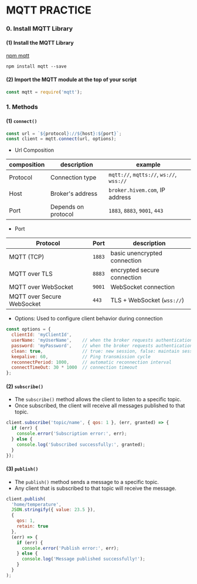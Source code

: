 # MQTT PRACTICE
### 0. Install MQTT Library
#### (1) Install the MQTT Library
<a href="https://www.npmjs.com/package/mqtt">npm mqtt</a>
``` terminal
npm install mqtt --save
```
#### (2) Import the MQTT module at the top of your script
``` javascript
const mqtt = require('mqtt');
```

### 1. Methods
#### (1) `connect()`
``` javascript
const url = `${protocol}://${host}:${port}`;
const client = mqtt.connect(url, options);
```
- Url Composition

|composition|description|example|
|-|-|-|
|Protocol|Connection type|`mqtt://`, `mqtts://`, `ws://`, `wss://`|
|Host|Broker's address|`broker.hivem.com`, IP address|
|Port|Depends on protocol|`1883`, `8883`, `9001`, `443`|

- Port

|Protocol|Port|description|
|-|-|-|
|MQTT (TCP)|`1883`|basic unencrypted connection|
|MQTT over TLS|`8883`|encrypted secure connection|
|MQTT over WebSocket|`9001`|WebSocket connection|
|MQTT over Secure WebSocket|`443`|TLS + WebSocket (`wss://`)|

- Options: Used to configure client behavior during connection

``` javascript
const options = {
  clientId: 'myClientId',
  userName: 'myUserName',    // when the broker requests authentication
  password: 'myPassword',    // when the broker requests authentication
  clean: true,               // true: new session, false: maintain session
  keepalive: 60,             // Ping transmission cycle
  reconnectPeriod: 1000,     // automatic reconnection interval
  connectTimeOut: 30 * 1000  // connection timeout
};
```
#### (2) `subscribe()`
- The `subscribe()` method allows the client to listen to a specific topic. 
- Once subscribed, the client will receive all messages published to that topic.
``` javascript
client.subscribe('topic/name', { qos: 1 }, (err, granted) => {
  if (err) {
    console.error('Subscription error:', err);
  } else {
    console.log('Subscribed successfully:', granted);
  }
});
```
#### (3) `publish()`
- The `publish()` method sends a message to a specific topic.
- Any client that is subscribed to that topic will receive the message.
``` javascript
client.publish(
  'home/temperature',
  JSON.stringify({ value: 23.5 }),
  {
    qos: 1,
    retain: true
  },
  (err) => {
    if (err) {
      console.error('Publish error:', err);
    } else {
      console.log('Message published successfully!');
    }
  }
);
```
